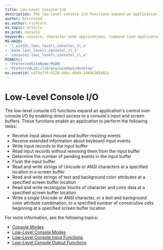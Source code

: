 ```yaml
---
title: Low-Level Console I/O
description: The low-level console I/O functions expand an application's control over console I/O by enabling direct access to a console's input and screen buffers.
author: bitcrazed
ms.author: richturn
ms.topic: article
ms.prod: console
keywords: console, character mode applications, command line applications, terminal applications, console api
MS-HAID:
- '\_win32\_low\_level\_console\_i\_o'
- 'base.low\_level\_console\_i\_o'
- 'consoles.low\_level\_console\_i\_o'
MSHAttr:
- 'PreferredSiteName:MSDN'
- 'PreferredLib:/library/windows/desktop'
ms.assetid: c874aff4-6129-4dbc-8949-24d46382d81c
---
```


# Low-Level Console I/O


The low-level console I/O functions expand an application's control over console I/O by enabling direct access to a console's input and screen buffers. These functions enable an application to perform the following tasks:

-   Receive input about mouse and buffer-resizing events
-   Receive extended information about keyboard input events
-   Write input records to the input buffer
-   Read input records without removing them from the input buffer
-   Determine the number of pending events in the input buffer
-   Flush the input buffer
-   Read and write strings of Unicode or ANSI characters at a specified location in a screen buffer
-   Read and write strings of text and background color attributes at a specified screen buffer location
-   Read and write rectangular blocks of character and color data at a specified screen buffer location
-   Write a single Unicode or ANSI character, or a text and background color attribute combination, to a specified number of consecutive cells beginning at a specified screen buffer location

For more information, see the following topics:

-   [Console Modes](console-modes.md)
-   [Low-Level Console Modes](low-level-console-modes.md)
-   [Low-Level Console Input Functions](low-level-console-input-functions.md)
-   [Low-Level Console Output Functions](low-level-console-output-functions.md)

 

 




